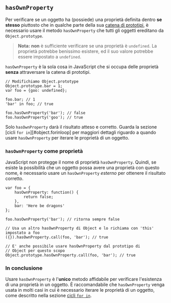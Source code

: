 ## `hasOwnProperty`

Per verificare se un oggetto ha (possiede) una proprietà definita dentro
**se stesso** piuttosto che in qualche parte della sua
[catena di prototipi](#object.prototype), è necessario usare il metodo
`hasOwnProperty` che tutti gli oggetti ereditano da `Object.prototype`.

> **Nota:** **non** è sufficiente verificare se una proprietà è `undefined`.
> La proprietà potrebbe benissimo esistere, ed il suo valore potrebbe essere
> impostato a `undefined`.

`hasOwnProperty` è la sola cosa in JavaScript che si occupa delle proprietà
**senza** attraversare la catena di prototipi.

    // Modifichiamo Object.prototype
    Object.prototype.bar = 1;
    var foo = {goo: undefined};

    foo.bar; // 1
    'bar' in foo; // true

    foo.hasOwnProperty('bar'); // false
    foo.hasOwnProperty('goo'); // true

Solo `hasOwnProperty` darà il risultato atteso e corretto. Guarda la sezione
[cicli `for in`][#object.forinloop] per maggiori dettagli riguardo a quando
usare `hasOwnProperty` per iterare le proprietà di un oggetto.

### `hasOwnProperty` come proprietà

JavaScript non protegge il nome di proprietà `hasOwnProperty`. Quindi, se
esiste la possibilità che un oggetto possa avere una proprietà con questo
nome, è necessario usare un `hasOwnProperty` *esterno* per ottenere il
risultato corretto.

    var foo = {
        hasOwnProperty: function() {
            return false;
        },
        bar: 'Here be dragons'
    };

    foo.hasOwnProperty('bar'); // ritorna sempre false

    // Usa un altro hasOwnProperty di Object e lo richiama con 'this' impostato a foo
    ({}).hasOwnProperty.call(foo, 'bar'); // true

    // E' anche possibile usare hasOwnProperty dal prototipo di
    // Object per questo scopo
    Object.prototype.hasOwnProperty.call(foo, 'bar'); // true


### In conclusione

Usare `hasOwnProperty` è l'**unico** metodo affidabile per verificare
l'esistenza di una proprietà in un oggetto. &Egrave; raccomandabile che
`hasOwnProperty` venga usata in molti casi in cui è necessario iterare le
proprietà di un oggetto, come descritto nella sezione [cicli `for in`](#object.forinloop).
